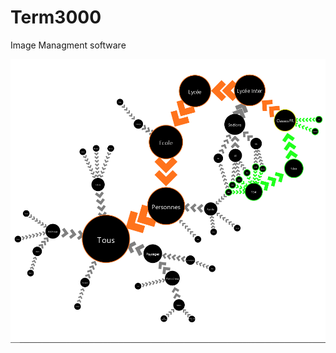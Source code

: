 # Term3000
 Image Managment software

![Term3000 screenshot](assets/71967196_529057577896862_6862312782054817792_n.png)
